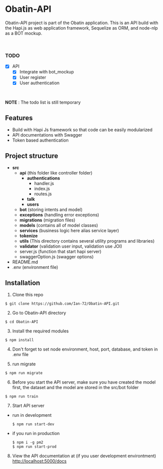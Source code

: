# Obatin-API
Obatin-API project is part of the Obatin application. This is an API build with the Hapi.js as web application framework, Sequelize as ORM, and node-nlp as a BOT mockup.

&nbsp;

### TODO
- [x] API
  - [x] Integrate with bot_mockup
  - [x] User register
  - [x] User authentication

&nbsp;

**NOTE** : The todo list is still temporary


## Features
* Build with Hapi Js framework so that code can be easily modularized
* API documentations with Swagger
* Token based authentication

## Project structure 
* **src**
  * **api** (this folder like controller folder)
    * **authentications**
      * handler.js
      * index.js
      * routes.js
    * **talk**
    * **users**
  * **bot** (storing intents and model)
  * **exceptions** (handling error 
  exceptions)
  * **migrations** (migration files)
  * **models** (contains all of model classes)
  * **services** (business logic here alias service layer)
  * **tokenize** 
  * **utils** (This directory contains several utility programs and libraries)
  * **validator** (validation user input, validation use JOI)
  * server.js (function that start hapi server)
  * swaggerOption.js (swagger options)
* README.md
* .env (environment file)

## Installation
1) Clone this repo
```
$ git clone https://github.com/Ian-72/Obatin-API.git
```

2) Go to Obatin-API directory
```
$ cd Obatin-API
```

3) Install the required modules
```
$ npm install
```

4) Don't forget to set node environment, host, port, database, and token in .env file

5) run migrate
```
$ npm run migrate
```

6) Before you start the API server, make sure you have created the model first, the dataset and the model are stored in the src/bot folder
```
$ npm run train
```

7) Start API server
  * run in development
    ```
    $ npm run start-dev
    ```
  * if you run in production
    ```
    $ npm i -g pm2
    $ npm run start-prod
    ```

8) View the API documentation at (if you user development environtment)
[http://localhost:5000/docs](http://localhost:5000/docs)